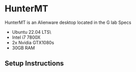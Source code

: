 
# HunterMT

HunterMT is an Alienware desktop located in the G lab
Specs
 - Ubuntu 22.04 LTS\
 - Intel i7 7800X
 - 2x Nvidia GTX1080s
 - 30GB RAM


## Setup Instructions
